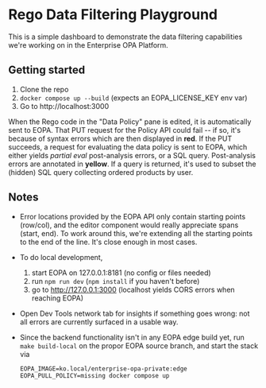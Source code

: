 # Rego Data Filtering Playground

This is a simple dashboard to demonstrate the data filtering capabilities
we're working on in the Enterprise OPA Platform.


## Getting started

1. Clone the repo
2. `docker compose up --build` (expects an EOPA_LICENSE_KEY env var)
3. Go to http://localhost:3000


When the Rego code in the "Data Policy" pane is edited, it is automatically sent to
EOPA.
That PUT request for the Policy API could fail -- if so, it's because of syntax errors
which are then displayed in **red**.
If the PUT succeeds, a request for evaluating the data policy is sent to EOPA, which
either yields _partial eval_ post-analysis errors, or a SQL query.
Post-analysis errors are annotated in **yellow**.
If a query is returned, it's used to subset the (hidden) SQL query collecting ordered
products by user.


## Notes

* Error locations provided by the EOPA API only contain starting points (row/col),
  and the editor component would really appreciate spans (start, end). To work around
  this, we're extending all the starting points to the end of the line. It's close
  enough in most cases.
* To do local development,
  1. start EOPA on 127.0.0.1:8181 (no config or files needed)
  2. run `npm run dev` (`npm install` if you haven't before)
  3. go to http://127.0.0.1:3000 (localhost yields CORS errors when reaching EOPA)
* Open Dev Tools network tab for insights if something goes wrong: not all errors
  are currently surfaced in a usable way.
* Since the backend functionality isn't in any EOPA edge build yet, run `make build-local`
  on the propor EOPA source branch, and start the stack via

  ```
  EOPA_IMAGE=ko.local/enterprise-opa-private:edge EOPA_PULL_POLICY=missing docker compose up
  ```
